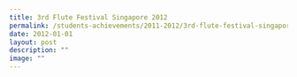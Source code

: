 ```yaml
---
title: 3rd Flute Festival Singapore 2012
permalink: /students-achievements/2011-2012/3rd-flute-festival-singapore-2012/
date: 2012-01-01
layout: post
description: ""
image: ""
---
```

